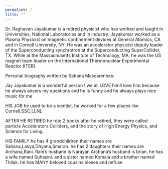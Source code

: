```yaml
---
permalink: /
title: ""
---
```


Dr. Raghavan Jayakumar is a retired physicist who has worked and taught in Universities, National Laboratories and in industry. Jayakumar worked as a Plasma Physicist on magnetic confinement devices at General Atomics, CA and in Cornell University, NY. He was an accelerator physicist deputy leader of the Superconducting synchrotron at the Superconducting SuperCollider, TX. While at the Massachusetts Institute of Technology, MA, he was the US magnet team leader on the International Thermonuclear Experimental Reactor (ITER).

Personal biography written by Sahana Mascarenhas:

Jay Jayakumar is a wonderful person ! we all LOVE him!i love him because he always ansers my questions and he is funny and he always plays nice music for me

HIS JOB
he used to be a sientist. he worked for a few places like Cornell,SSC,LLNL

AFTER HE RETIRED
he rote 2 books after he retired, they were called particle Accelerators Colliders, and the story of High Energy Physics, and Science for Living.

HIS FAMILY
he has 4 grandchildren their names are Sahana,Lasya,Dhyana,Smaran.
he has 2 daughters their names are Archana,Rani. Rani’s husband is Narayan Archana’s husband is brian.  he has a wife named Suhasini.  and a sister  named Komala and a brother named Thilak.
he has MANY beloved cousins nieses and nefuse
